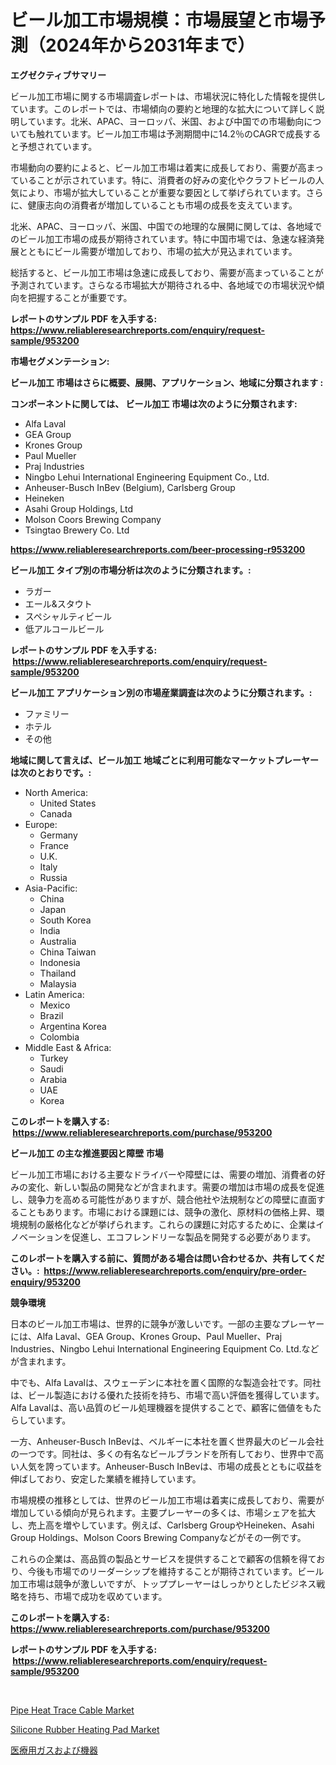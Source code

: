 <p><h1>ビール加工市場規模：市場展望と市場予測（2024年から2031年まで）</h1></p><p><strong>エグゼクティブサマリー</strong></p>
<p><p>ビール加工市場に関する市場調査レポートは、市場状況に特化した情報を提供しています。このレポートでは、市場傾向の要約と地理的な拡大について詳しく説明しています。北米、APAC、ヨーロッパ、米国、および中国での市場動向についても触れています。ビール加工市場は予測期間中に14.2％のCAGRで成長すると予想されています。</p><p>市場動向の要約によると、ビール加工市場は着実に成長しており、需要が高まっていることが示されています。特に、消費者の好みの変化やクラフトビールの人気により、市場が拡大していることが重要な要因として挙げられています。さらに、健康志向の消費者が増加していることも市場の成長を支えています。</p><p>北米、APAC、ヨーロッパ、米国、中国での地理的な展開に関しては、各地域でのビール加工市場の成長が期待されています。特に中国市場では、急速な経済発展とともにビール需要が増加しており、市場の拡大が見込まれています。</p><p>総括すると、ビール加工市場は急速に成長しており、需要が高まっていることが予測されています。さらなる市場拡大が期待される中、各地域での市場状況や傾向を把握することが重要です。</p></p>
<p><strong>レポートのサンプル PDF を入手する: <a href="https://www.reliableresearchreports.com/enquiry/request-sample/953200">https://www.reliableresearchreports.com/enquiry/request-sample/953200</a></strong></p>
<p><strong>市場セグメンテーション:</strong></p>
<p><strong> ビール加工 市場はさらに概要、展開、アプリケーション、地域に分類されます :</strong></p>
<p><strong>コンポーネントに関しては、 ビール加工 市場は次のように分類されます: &nbsp;</strong></p>
<p><ul><li>Alfa Laval</li><li>GEA Group</li><li>Krones Group</li><li>Paul Mueller</li><li>Praj Industries</li><li>Ningbo Lehui International Engineering Equipment Co., Ltd.</li><li>Anheuser-Busch InBev (Belgium), Carlsberg Group</li><li>Heineken</li><li>Asahi Group Holdings, Ltd</li><li>Molson Coors Brewing Company</li><li>Tsingtao Brewery Co. Ltd</li></ul></p>
<p><strong><a href="https://www.reliableresearchreports.com/beer-processing-r953200">https://www.reliableresearchreports.com/beer-processing-r953200</a></strong></p>
<p><strong> ビール加工 タイプ別の市場分析は次のように分類されます。:</strong></p>
<p><ul><li>ラガー</li><li>エール&スタウト</li><li>スペシャルティビール</li><li>低アルコールビール</li></ul></p>
<p><strong>レポートのサンプル PDF を入手する: &nbsp;<a href="https://www.reliableresearchreports.com/enquiry/request-sample/953200">https://www.reliableresearchreports.com/enquiry/request-sample/953200</a></strong></p>
<p><strong> ビール加工 アプリケーション別の市場産業調査は次のように分類されます。:</strong></p>
<p><ul><li>ファミリー</li><li>ホテル</li><li>その他</li></ul></p>
<p><strong>地域に関して言えば、ビール加工 地域ごとに利用可能なマーケットプレーヤーは次のとおりです。:</strong></p>
<p><ul>
    <li>
        North America:
        <ul>
            <li>United States</li>
            <li>Canada</li>
        </ul>
    </li>
    <li>
        Europe:
        <ul>
            <li>Germany</li>
            <li>France</li>
            <li>U.K.</li>
            <li>Italy</li>
            <li>Russia</li>
        </ul>
    </li>
    <li>
        Asia-Pacific:
        <ul>
            <li>China</li>
            <li>Japan</li>
            <li>South Korea</li>
            <li>India</li>
            <li>Australia</li>
            <li>China Taiwan</li>
            <li>Indonesia</li>
            <li>Thailand</li>
            <li>Malaysia</li>
        </ul>
    </li>
    <li>
        Latin America:
        <ul>
            <li>Mexico</li>
            <li>Brazil</li>
            <li>Argentina Korea</li>
            <li>Colombia</li>
        </ul>
    </li>
    <li>
        Middle East & Africa:
        <ul>
            <li>Turkey</li>
            <li>Saudi</li>
            <li>Arabia</li>
            <li>UAE</li>
            <li>Korea</li>
        </ul>
    </li>
    </ul></p>
<p><strong>このレポートを購入する: &nbsp;<a href="https://www.reliableresearchreports.com/purchase/953200">https://www.reliableresearchreports.com/purchase/953200</a></strong></p>
<p><strong>ビール加工 の主な推進要因と障壁 市場</strong></p>
<p><p>ビール加工市場における主要なドライバーや障壁には、需要の増加、消費者の好みの変化、新しい製品の開発などが含まれます。需要の増加は市場の成長を促進し、競争力を高める可能性がありますが、競合他社や法規制などの障壁に直面することもあります。市場における課題には、競争の激化、原材料の価格上昇、環境規制の厳格化などが挙げられます。これらの課題に対応するために、企業はイノベーションを促進し、エコフレンドリーな製品を開発する必要があります。</p></p>
<p><strong>このレポートを購入する前に、質問がある場合は問い合わせるか、共有してください。:&nbsp; <a href="https://www.reliableresearchreports.com/enquiry/pre-order-enquiry/953200">https://www.reliableresearchreports.com/enquiry/pre-order-enquiry/953200</a></strong></p>
<p><strong>競争環境</strong></p>
<p><p>日本のビール加工市場は、世界的に競争が激しいです。一部の主要なプレーヤーには、Alfa Laval、GEA Group、Krones Group、Paul Mueller、Praj Industries、Ningbo Lehui International Engineering Equipment Co. Ltd.などが含まれます。</p><p>中でも、Alfa Lavalは、スウェーデンに本社を置く国際的な製造会社です。同社は、ビール製造における優れた技術を持ち、市場で高い評価を獲得しています。Alfa Lavalは、高い品質のビール処理機器を提供することで、顧客に価値をもたらしています。</p><p>一方、Anheuser-Busch InBevは、ベルギーに本社を置く世界最大のビール会社の一つです。同社は、多くの有名なビールブランドを所有しており、世界中で高い人気を誇っています。Anheuser-Busch InBevは、市場の成長とともに収益を伸ばしており、安定した業績を維持しています。</p><p>市場規模の推移としては、世界のビール加工市場は着実に成長しており、需要が増加している傾向が見られます。主要プレーヤーの多くは、市場シェアを拡大し、売上高を増やしています。例えば、Carlsberg GroupやHeineken、Asahi Group Holdings、Molson Coors Brewing Companyなどがその一例です。</p><p>これらの企業は、高品質の製品とサービスを提供することで顧客の信頼を得ており、今後も市場でのリーダーシップを維持することが期待されています。ビール加工市場は競争が激しいですが、トッププレーヤーはしっかりとしたビジネス戦略を持ち、市場で成功を収めています。</p></p>
<p><strong>このレポートを購入する: &nbsp; <a href="https://www.reliableresearchreports.com/purchase/953200">https://www.reliableresearchreports.com/purchase/953200</a></strong></p>
<p><strong>レポートのサンプル PDF を入手する: &nbsp;<a href="https://www.reliableresearchreports.com/enquiry/request-sample/953200">https://www.reliableresearchreports.com/enquiry/request-sample/953200</a></strong><strong></strong></p>
<p>&nbsp;</p>
<p><p><a href="https://thundering-castanet-c65.notion.site/Pipe-Heat-Trace-Cable-Market-Research-Report-Provides-thorough-Industry-Overview-which-offers-an-In-dc8fef19f9ba417c8fd13de7a2902829">Pipe Heat Trace Cable Market</a></p><p><a href="https://bubble-tree-ea4.notion.site/Silicone-Rubber-Heating-Pad-Market-Research-Report-The-Key-To-Successful-Business-Strategy-Forecast-d9a92714f99f484680722ca90f86f163">Silicone Rubber Heating Pad Market</a></p><p><a href="https://github.com/one-cool-chick/Market-Research-Report-List-1/blob/main/911092619822.md">医療用ガスおよび機器</a></p></p>